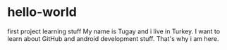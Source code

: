 # hello-world
first project learning stuff
My name is Tugay and i live in Turkey. I want to learn about GitHub and android development stuff. That's why i am here.
